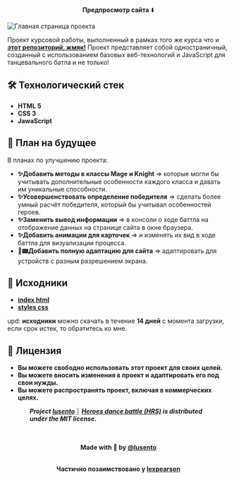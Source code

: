 <p align="center"><strong>Предпросмотр сайта</strong> ⬇️</p>

![Главная страница проекта](./../preview-png/preview.png)

Проект курсовой работы, выполненный в рамках того же курса что и  [**этот репозиторий, жмяк!**](https://github.com/lusento/crossy-i-to4ka)
Проект представляет собой одностраничный, созданный с использованием базовых веб-технологий и JavaScript для танцевального батла и не только! 


## 🛠 Технологический стек 

- **HTML 5**
- **CSS 3**
- **JawaScript**

## 📆 План на будущее

В планах по улучшению проекта:

- **✨Добавить методы в классы Mage и Knight** => которые могли бы учитывать дополнительные особенности каждого класса и давать им уникальные способности.
- **✨Усовершенствовать определение победителя** => сделать более умный расчёт победителя, который бы учитывал особенностей героев.
- **✨Заменить вывод информации** => в консоли о ходе баттла на отображение данных на странице сайта в окне браузера.
- **✨Добавить анимации для карточек** => и изменять их вид в ходе баттла для визуализации процесса.
- **📱📟Добавить полную адаптацию для сайта** => адаптировать для устройств с разным разрешением экрана.


## 📂 Исходники
 
- [**index html**](https://dropmefiles.com/Ri0Ov)  
- [**styles css**](https://dropmefiles.com/LRJup)  
 
   
upd: **исходники** можно скачать в течение **14 дней** с момента загрузки, если срок истек, то обратитесь ко мне.
 
## 📃 Лицензия

- **Вы можете свободно использовать этот проект для своих целей.**
- **Вы можете вносить изменения в проект и адаптировать его под свои нужды.**
- **Вы можете распространять проект, включая в коммерческих целях.**

<h5 align='left' style='margin: 0 auto 48px; max-width: 80%'>
  Project <a target="_blank" href="https://github.com/lusento"><b>lusento</b></a> │ <a target="_blank" href="https://github.com/lusento/Heroes-dance-battle"><b>Heroes dance battle (HRS)</b></a> is distributed under the MIT license.
</h5>

<h4 align="center" style="margin: 32px auto; max-width: 80%">
   Made with 💖 by
  <a target="_blank" href="https://github.com/lusento">
   @lusento</a>
</h4>

<h4 align="center" style="margin: 32px auto; max-width: 70%">
   Частично позаимствовано у <a target="_blank" href="https://github.com/lexpearson">lexpearson</a>
</h4>
